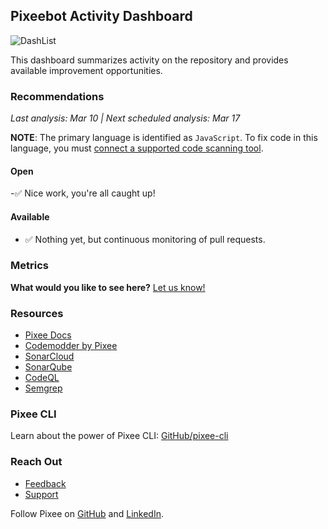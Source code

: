 ## Pixeebot Activity Dashboard

<img alt="DashList" src="https://docs.pixee.ai/img/pixee_dashlist.png">

This dashboard summarizes activity on the repository and provides available improvement opportunities.

### Recommendations

_Last analysis: Mar 10 | Next scheduled analysis: Mar 17_

**NOTE**: The primary language is identified as `JavaScript`. To fix code in this language, you must [connect a supported code scanning tool](https://docs.pixee.ai/code-scanning-tools/overview).

#### Open
 -✅ Nice work, you're all caught up!

#### Available
 - ✅ Nothing yet, but continuous monitoring of pull requests.

### Metrics

**What would you like to see here?** [Let us know!](https://tally.so/r/mYa4Y5)

### Resources

- [Pixee Docs](https://docs.pixee.ai/)
- [Codemodder by Pixee](https://codemodder.io/)
- [SonarCloud](https://docs.pixee.ai/code-scanning-tools/sonar)
- [SonarQube](https://docs.pixee.ai/code-scanning-tools/sonarqube)
- [CodeQL](https://docs.pixee.ai/code-scanning-tools/codeql)
- [Semgrep](https://docs.pixee.ai/code-scanning-tools/semgrep)

### Pixee CLI
Learn about the power of Pixee CLI: [GitHub/pixee-cli](https://github.com/pixee/pixee-cli)

### Reach Out
- [Feedback](https://ask.pixee.ai/feedback)
- [Support](mailto:help@pixee.ai)

Follow Pixee on [GitHub](https://github.com/pixee) and [LinkedIn](https://www.linkedin.com/company/pixee/).
 
